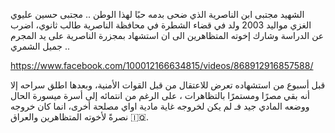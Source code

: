 
‏الشهيد مجتبى ابن الناصرية الذي ضحى بدمه حبًا لهذا الوطن ..
‏مجتبى حسين عليوي الغزي مواليد 2003
ولد في قضاء الشطرة في محافظة الناصرية طالب ثانوي، اضرب عن الدراسة
‏وشارك إخوته المتظاهرين الى ان استشهاد بمجزرة الناصرية على يد المجرم جميل الشمري ..

https://www.facebook.com/100012166634815/videos/868912916857588/


‏قبل أسبوع من استشهاده تعرض للاعتقال من قبل القوات الأمنية،
وبعدها اطلق سراحه إلا أنه بقي مصرًا ومستمرًا بالتظاهرات ، على الرغم من انتمائه إلى أسرة ميسورة الحال ووضعه المادي جيد فـ لم يكن لخروجه غاية مادية اواي مصلحة أخرى، انما كان خروجه نصرةً لأخوته المتظاهرين والعراق 🇮🇶.